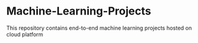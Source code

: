 # Machine-Learning-Projects
This repository contains end-to-end machine learning projects hosted on cloud platform
